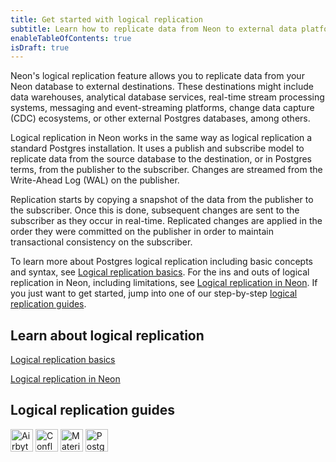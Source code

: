 ```yaml
---
title: Get started with logical replication
subtitle: Learn how to replicate data from Neon to external data platforms and services
enableTableOfContents: true
isDraft: true
---
```


Neon's logical replication feature allows you to replicate data from your Neon database to external destinations. These destinations might include  data warehouses, analytical database services, real-time stream processing systems, messaging and event-streaming platforms, change data capture (CDC) ecosystems, or other external Postgres databases, among others.

Logical replication in Neon works in the same way as logical replication a standard Postgres installation. It uses a publish and subscribe model to replicate data from the source database to the destination, or in Postgres terms, from the publisher to the subscriber. Changes are streamed from the Write-Ahead Log (WAL) on the publisher. 

Replication starts by copying a snapshot of the data from the publisher to the subscriber. Once this is done, subsequent changes are sent to the subscriber as they occur in real-time. Replicated changes are applied in the order they were committed on the publisher in order to maintain transactional consistency on the subscriber.

To learn more about Postgres logical replication including basic concepts and syntax, see [Logical replication basics](/docs/guides/logical-replication-basics). For the ins and outs of logical replication in Neon, including limitations, see [Logical replication in Neon](/docs/guides/logical-replication-neon). If you just want to get started, jump into one of our step-by-step [logical replication guides](#logical-replication-guides). 

## Learn about logical replication

<DetailIconCards>

<a href="/docs/guides/logical-replication-basics" description="Learn about Postgres logical replication concepts and syntax" icon="scale-up">Logical replication basics</a>

<a href="/docs/guides/logical-replication-neon" description="Logical replicatiion specifics in Neon, including current limitations" icon="screen">Logical replication in Neon</a>

</DetailIconCards>

## Logical replication guides

<TechnologyNavigation>

<img src="/images/technology-logos/airbyte-logo.svg" width="36" height="36" alt="Airbyte" href="/docs/guides/logical-replication-airbyte" title="Replicate data from Neon with Airbyte" />

<img src="/images/technology-logos/confluent-logo.svg" width="36" height="36" alt="Confluent" href="/docs/guides/logical-replication-confluent" title="Replicate data from Neon to Confluent" />

<img src="/images/technology-logos/materialize-logo.svg" width="36" height="36" alt="Materialize" href="/docs/guides/logical-replication-materialize" title="Replicate data from Neon to Materialize" />

<img src="/images/technology-logos/postgresql-logo.svg" width="36" height="36" alt="Postgres" href="/docs/guides/logical-replication-postgres" title="Replicate data from Neon to PostgreSQL" />

</TechnologyNavigation> 